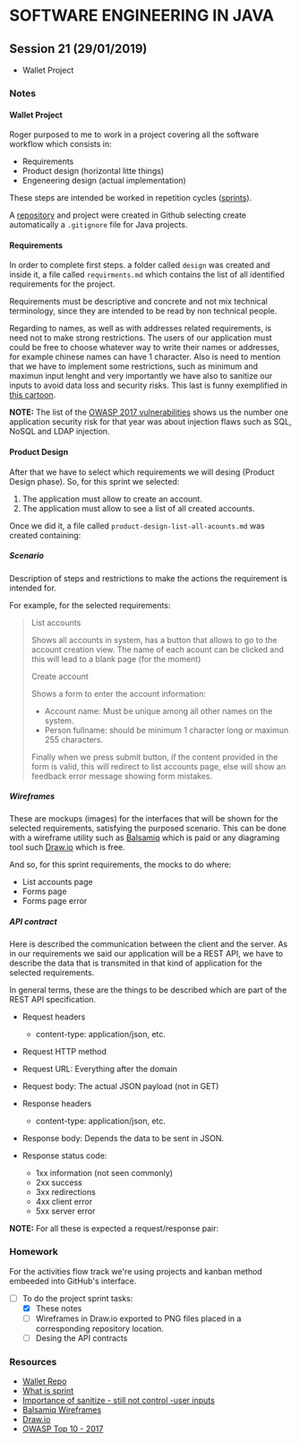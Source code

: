 # SOFTWARE ENGINEERING IN JAVA

## Session 21 (29/01/2019)

- Wallet Project

### Notes

#### Wallet Project

Roger purposed to me to work in a project covering all the software workflow which consists in:

- Requirements
- Product design (horizontal litte things)
- Engeneering design (actual implementation)

These steps are intended be worked in repetition cycles ([sprints][2]).

A [repository][1] and project were created in Github selecting create automatically a `.gitignore` file for Java projects.

#### Requirements

In order to complete first steps. a folder called `design` was created and inside it, a file called `requirments.md` which contains the list of all identified requirements for the project.

Requirements must be descriptive and concrete and not mix technical terminology, since they are intended to be read by non technical people.

Regarding to names, as well as with addresses related requirements, is need not to make strong restrictions. The users of our application must could be free to choose whatever way to write their names or addresses, for example chinese names can have 1 character. Also is need to mention that we have to implement some restrictions, such as minimum and maximun input lenght and very importantly we have also to sanitize our inputs to avoid data loss and security risks. This last is funny exemplified in [this cartoon][6].

**NOTE:** The list of the [OWASP 2017 vulnerabilities][5] shows us the number one application security risk for that year was about injection flaws such as SQL, NoSQL and LDAP injection.

#### Product Design

After that we have to select which requirements we will desing (Product Design phase). So, for this sprint we selected:

1. The application must allow to create an account.
1. The application must allow to see a list of all created accounts.

Once we did it, a file called `product-design-list-all-acounts.md` was created containing:

##### Scenario

Description of steps and restrictions to make the actions the requirement is intended for.

For example, for the selected requirements:

>List accounts
>
>Shows all accounts in system, has a button that allows to go to the account creation view.
>The name of each acount can be clicked and this will lead to a blank page (for the moment)
>
>Create account
>
>Shows a form to enter the account information:
>
>- Account name: Must be unique among all other names on the system.
>- Person fullname: should be minimum 1 character long or maximun 255 characters.
>
>Finally when we press submit button, if the content provided in the form is valid, this will redirect to list accounts page, else will show an feedback error message showing form mistakes.

##### Wireframes

These are mockups (images) for the interfaces that will be shown for the selected requirements, satisfying the purposed scenario. This can be done with a wireframe utility such as [Balsamiq][3] which is paid or any diagraming tool such [Draw.io][4] which is free.

And so, for this sprint requirements, the mocks to do where:

- List accounts page
- Forms page
- Forms page error

##### API contract

Here is described the communication between the client and the server. As in our requirements we said our application will be a REST API, we have to describe the data that is transmited in that kind of application for the selected requirements.

In general terms, these are the things to be described which are part of the REST API specification.

- Request headers
  - content-type: application/json, etc.

- Request HTTP method

- Request URL: Everything after the domain

- Request body: The actual JSON payload (not in GET)

- Response headers
  - content-type: application/json, etc.

- Response body: Depends the data to be sent in JSON.

- Response status code:

  - 1xx information (not seen commonly)
  - 2xx success
  - 3xx redirections
  - 4xx client error
  - 5xx server error
  
**NOTE:** For all these is expected a request/response pair:

### Homework

For the activities flow track we're using projects and kanban method embeeded into GitHub's interface.

- [ ] To do the project sprint tasks:
  - [x] These notes
  - [ ] Wireframes in Draw.io exported to PNG files placed in a corresponding repository location.  
  - [ ] Desing the API contracts

### Resources

- [Wallet Repo][1]
- [What is sprint][2]
- [Importance of sanitize - still not control -user inputs][6]
- [Balsamiq Wireframes][3]
- [Draw.io][4]
- [OWASP Top 10 - 2017][5]

[1]: https://github.com/javarb/wallet
[2]: https://searchsoftwarequality.techtarget.com/definition/Scrum-sprint
[3]: https://balsamiq.com/
[4]: https://www.draw.io/
[5]: https://www.owasp.org/images/7/72/OWASP_Top_10-2017_%28en%29.pdf.pdf
[6]: https://xkcd.com/327/
